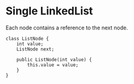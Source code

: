 # Single LinkedList

Each node contains a reference to the next node.

```
class ListNode {
    int value;
    ListNode next;
    
    public ListNode(int value) {
        this.value = value;
    }
}

```
